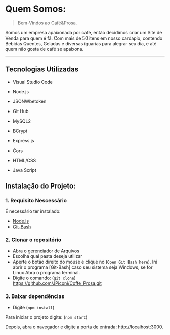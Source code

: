 # Quem Somos:

> Bem-Vindos ao Café&Prosa.

Somos um empresa apaixonada por café, então decidimos criar um Site de Venda para quem é fã. Com mais de 50 itens em nosso cardapio, contendo Bebidas Quentes, Geladas e diversas iguarias para alegrar seu dia, e até quem não gosta de café se apaixona.

---

## Tecnologias Utilizadas

- Visual Studio Code
- Node.js
- JSONWbetoken
- Git Hub

- MySQL2
- BCrypt
- Express.js
- Cors
- HTML/CSS
- Java Script

## Instalação do Projeto:

### 1. Requisito Nescessário

É necessário ter instalado:

- [Node.js](https://nodejs.org/pt)
- [Git-Bash](https://git-scm.com/downloads)

### 2. Clonar o repositório

- Abra o gerenciador de Arquivos
- Escolha qual pasta deseja utilizar
- Aperte o botão direito do mouse e clique no (`Open Git Bash here`).
  Irá abrir o programa [Git-Bash] caso seu sistema seja Windows, se for Linux Abra o programa terminal.
- Digite o comando: (`git clone`) https://github.com/JPiconi/Coffe_Prosa.git

### 3. Baixar dependências

- Digite (`npm install`)

Para iniciar o projeto digite: (`npm start`)

Depois, abra o navegador e digite a porta de entrada: http://localhost:3000.
